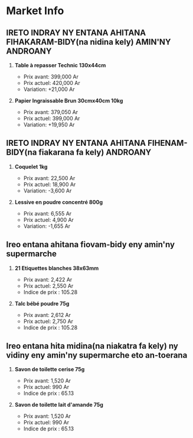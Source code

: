 # Market Info

## IRETO INDRAY NY ENTANA AHITANA FIHAKARAM-BIDY(na nidina kely) AMIN'NY ANDROANY

1. **Table à repasser Technic 130x44cm**
   - Prix avant: 399,000 Ar
   - Prix actuel: 420,000 Ar
   - Variation: +21,000 Ar

2. **Papier Ingraissable Brun 30cmx40cm 10kg**
   - Prix avant: 379,050 Ar
   - Prix actuel: 399,000 Ar
   - Variation: +19,950 Ar

## IRETO INDRAY NY ENTANA AHITANA FIHENAM-BIDY(na fiakarana fa kely) ANDROANY

1. **Coquelet 1kg**
   - Prix avant: 22,500 Ar
   - Prix actuel: 18,900 Ar
   - Variation: -3,600 Ar

2. **Lessive en poudre concentré 800g**
   - Prix avant: 6,555 Ar
   - Prix actuel: 4,900 Ar
   - Variation: -1,655 Ar

## Ireo entana ahitana fiovam-bidy eny amin'ny supermarche

1. **21 Etiquettes blanches 38x63mm**
   - Prix avant: 2,422 Ar
   - Prix actuel: 2,550 Ar
   - Indice de prix : 105.28

2. **Talc bébé poudre 75g**
   - Prix avant: 2,612 Ar
   - Prix actuel: 2,750 Ar
   - Indice de prix : 105.28

## Ireo entana hita midina(na niakatra fa kely) ny vidiny eny amin'ny supermarche eto an-toerana

1. **Savon de toilette cerise 75g**
   - Prix avant: 1,520 Ar
   - Prix actuel: 990 Ar
   - Indice de prix : 65.13

2. **Savon de toilette lait d'amande 75g**
   - Prix avant: 1,520 Ar
   - Prix actuel: 990 Ar
   - Indice de prix : 65.13

